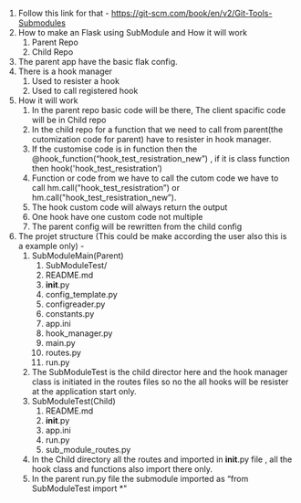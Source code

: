 1. Follow this link for that - https://git-scm.com/book/en/v2/Git-Tools-Submodules
2. How to make an Flask using SubModule and How it will work
    1. Parent Repo
    2. Child Repo
3. The parent app have the basic flak config.
4. There is a hook manager
    1. Used to resister a hook
    2. Used to call registered hook
5. How it will work
    1. In the parent repo basic code will be there, The client spacific code will be in Child repo
    2. In the child repo for a function that we need to call from parent(the cutomization code for parent) have to resister in hook manager.
    3. If the customise code is in function then the @hook_function(“hook_test_resistration_new”) , if it is class function then hook('hook_test_resistration’)
    4. Function or code from we have to call the cutom code we have to call hm.call("hook_test_resistration”) or hm.call("hook_test_resistration_new”).
    5. The hook custom code will always return the output
    6. One hook have one custom code not multiple
    7. The parent config will be rewritten from the child config
6. The projet structure (This could be make according the user also this is a example only) -
    1. SubModuleMain(Parent)
        1.  SubModuleTest/
        2.  README.md
        3.  __init__.py
        4.  config_template.py
        5.  configreader.py
        6.  constants.py
        7.  app.ini
        8.  hook_manager.py
        9.  main.py
        10.  routes.py
        11.  run.py
    2. The SubModuleTest is the child director here and the hook manager class is initiated in the routes files so no the all hooks will be resister at the application start only.
    3. SubModuleTest(Child)
        1.   README.md
        2.    __init__.py
        3.    app.ini
        4.    run.py
        5.    sub_module_routes.py
    4. In the Child directory all the routes and imported in __init__.py file , all the hook class and functions also import there only.
    5. In the parent run.py file the submodule imported as “from SubModuleTest import *"
